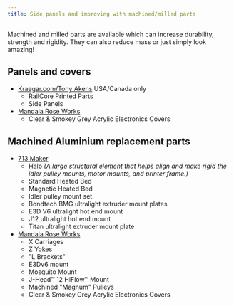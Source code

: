 ```yaml
---
title: Side panels and improving with machined/milled parts
--- 
```


Machined and milled parts are available which can increase durability, strength and rigidity. They can also reduce mass or just simply look amazing!

## Panels and covers
 
  * [Kraegar.com/Tony Akens](https://www.kraegar.com/shop) USA/Canada only
     * RailCore Printed Parts
     * Side Panels
   * [Mandala Rose Works](http://www.mandalaroseworks.com/product/railcore_parts)
     * Clear & Smokey Grey Acrylic Electronics Covers

## Machined Aluminium replacement parts

  * [713 Maker](https://713maker.com/railcore-ii-300zl)
    * Halo *(A large structural element that helps align and make rigid the idler pulley mounts, motor mounts, and printer frame.)*
    * Standard Heated Bed
    * Magnetic Heated Bed
    * Idler pulley mount set.
    * Bondtech BMG ultralight extruder mount plates
    * E3D V6 ultralight hot end mount
    * J12 ultralight hot end mount
    * Titan ultralight extruder mount plate
  * [Mandala Rose Works](http://www.mandalaroseworks.com/product/railcore_parts)
    * X Carriages
    * Z Yokes
    * "L Brackets"
    * E3Dv6 mount
    * Mosquito Mount
    * J-Head™ 12 HiFlow™ Mount
    * Machined "Magnum" Pulleys
    * Clear & Smokey Grey Acrylic Electronics Covers  
 
